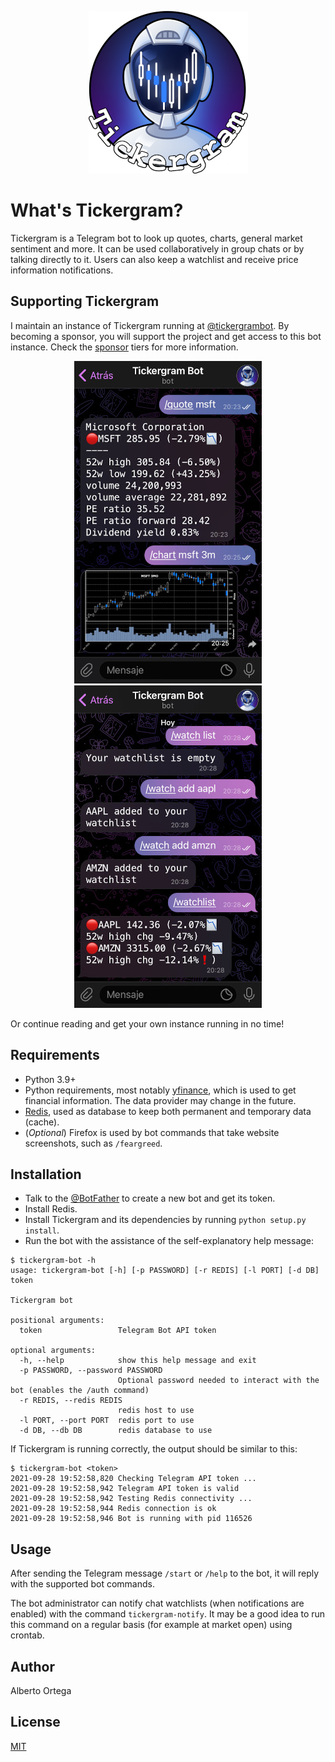 
<p align="center">
  <img alt="tickergram-logo" src="media/tickergram_logo.png">
</p>

# What's Tickergram?

Tickergram is a Telegram bot to look up quotes, charts, general market sentiment and more. It can be used collaboratively in group chats or by talking directly to it. Users can also keep a watchlist and receive price information notifications.

## Supporting Tickergram

I maintain an instance of Tickergram running at [@tickergrambot](https://t.me/tickergrambot). By becoming a sponsor, you will support the project and get access to this bot instance. Check the [sponsor](https://github.com/sponsors/a0rtega) tiers for more information.

<p align="center">
  <img alt="quote and chart" src="media/quote_chart.jpg">
  <img alt="watchlist" src="media/watchlist.jpg">
</p>

Or continue reading and get your own instance running in no time!

## Requirements

- Python 3.9+
- Python requirements, most notably [yfinance](https://github.com/ranaroussi/yfinance), which is used to get financial information. The data provider may change in the future.
- [Redis](https://redis.io/), used as database to keep both permanent and temporary data (cache).
- (_Optional_) Firefox is used by bot commands that take website screenshots, such as `/feargreed`.

## Installation

- Talk to the [@BotFather](https://t.me/botfather) to create a new bot and get its token.
- Install Redis.
- Install Tickergram and its dependencies by running `python setup.py install`.
- Run the bot with the assistance of the self-explanatory help message:

```
$ tickergram-bot -h
usage: tickergram-bot [-h] [-p PASSWORD] [-r REDIS] [-l PORT] [-d DB] token

Tickergram bot

positional arguments:
  token                 Telegram Bot API token

optional arguments:
  -h, --help            show this help message and exit
  -p PASSWORD, --password PASSWORD
                        Optional password needed to interact with the bot (enables the /auth command)
  -r REDIS, --redis REDIS
                        redis host to use
  -l PORT, --port PORT  redis port to use
  -d DB, --db DB        redis database to use
```

If Tickergram is running correctly, the output should be similar to this:

```
$ tickergram-bot <token>
2021-09-28 19:52:58,820 Checking Telegram API token ...
2021-09-28 19:52:58,942 Telegram API token is valid
2021-09-28 19:52:58,942 Testing Redis connectivity ...
2021-09-28 19:52:58,944 Redis connection is ok
2021-09-28 19:52:58,946 Bot is running with pid 116526
```

## Usage

After sending the Telegram message `/start` or `/help` to the bot, it will reply with the supported bot commands.

The bot administrator can notify chat watchlists (when notifications are enabled) with the command `tickergram-notify`. It may be a good idea to run this command on a regular basis (for example at market open) using crontab.

## Author

Alberto Ortega

## License

[MIT](LICENSE)
